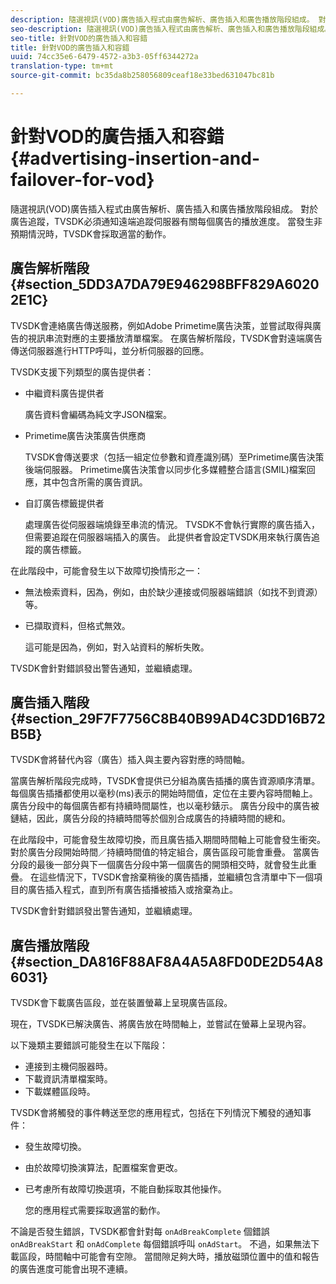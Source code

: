 ```yaml
---
description: 隨選視訊(VOD)廣告插入程式由廣告解析、廣告插入和廣告播放階段組成。 對於廣告追蹤，TVSDK必須通知遠端追蹤伺服器有關每個廣告的播放進度。 當發生非預期情況時，TVSDK會採取適當的動作。
seo-description: 隨選視訊(VOD)廣告插入程式由廣告解析、廣告插入和廣告播放階段組成。 對於廣告追蹤，TVSDK必須通知遠端追蹤伺服器有關每個廣告的播放進度。 當發生非預期情況時，TVSDK會採取適當的動作。
seo-title: 針對VOD的廣告插入和容錯
title: 針對VOD的廣告插入和容錯
uuid: 74cc35e6-6479-4572-a3b3-05ff6344272a
translation-type: tm+mt
source-git-commit: bc35da8b258056809ceaf18e33bed631047bc81b

---
```



# 針對VOD的廣告插入和容錯 {#advertising-insertion-and-failover-for-vod}

隨選視訊(VOD)廣告插入程式由廣告解析、廣告插入和廣告播放階段組成。 對於廣告追蹤，TVSDK必須通知遠端追蹤伺服器有關每個廣告的播放進度。 當發生非預期情況時，TVSDK會採取適當的動作。

## 廣告解析階段 {#section_5DD3A7DA79E946298BFF829A60202E1C}

TVSDK會連絡廣告傳送服務，例如Adobe Primetime廣告決策，並嘗試取得與廣告的視訊串流對應的主要播放清單檔案。 在廣告解析階段，TVSDK會對遠端廣告傳送伺服器進行HTTP呼叫，並分析伺服器的回應。

TVSDK支援下列類型的廣告提供者：

* 中繼資料廣告提供者

   廣告資料會編碼為純文字JSON檔案。
* Primetime廣告決策廣告供應商

   TVSDK會傳送要求（包括一組定位參數和資產識別碼）至Primetime廣告決策後端伺服器。 Primetime廣告決策會以同步化多媒體整合語言(SMIL)檔案回應，其中包含所需的廣告資訊。
* 自訂廣告標籤提供者

   處理廣告從伺服器端燒錄至串流的情況。 TVSDK不會執行實際的廣告插入，但需要追蹤在伺服器端插入的廣告。 此提供者會設定TVSDK用來執行廣告追蹤的廣告標籤。

在此階段中，可能會發生以下故障切換情形之一：

* 無法檢索資料，因為，例如，由於缺少連接或伺服器端錯誤（如找不到資源）等。
* 已擷取資料，但格式無效。

   這可能是因為，例如，對入站資料的解析失敗。

TVSDK會針對錯誤發出警告通知，並繼續處理。

## 廣告插入階段 {#section_29F7F7756C8B40B99AD4C3DD16B72B5B}

TVSDK會將替代內容（廣告）插入與主要內容對應的時間軸。

當廣告解析階段完成時，TVSDK會提供已分組為廣告插播的廣告資源順序清單。 每個廣告插播都使用以毫秒(ms)表示的開始時間值，定位在主要內容時間軸上。 廣告分段中的每個廣告都有持續時間屬性，也以毫秒錶示。 廣告分段中的廣告被鏈結，因此，廣告分段的持續時間等於個別合成廣告的持續時間的總和。

在此階段中，可能會發生故障切換，而且廣告插入期間時間軸上可能會發生衝突。 對於廣告分段開始時間／持續時間值的特定組合，廣告區段可能會重疊。 當廣告分段的最後一部分與下一個廣告分段中第一個廣告的開頭相交時，就會發生此重疊。 在這些情況下，TVSDK會捨棄稍後的廣告插播，並繼續包含清單中下一個項目的廣告插入程式，直到所有廣告插播被插入或捨棄為止。

TVSDK會針對錯誤發出警告通知，並繼續處理。

## 廣告播放階段 {#section_DA816F88AF8A4A5A8FD0DE2D54A86031}

TVSDK會下載廣告區段，並在裝置螢幕上呈現廣告區段。

現在，TVSDK已解決廣告、將廣告放在時間軸上，並嘗試在螢幕上呈現內容。

以下幾類主要錯誤可能發生在以下階段：

* 連接到主機伺服器時。
* 下載資訊清單檔案時。
* 下載媒體區段時。

TVSDK會將觸發的事件轉送至您的應用程式，包括在下列情況下觸發的通知事件：

* 發生故障切換。
* 由於故障切換演算法，配置檔案會更改。
* 已考慮所有故障切換選項，不能自動採取其他操作。

   您的應用程式需要採取適當的動作。

不論是否發生錯誤，TVSDK都會針對每 `onAdBreakComplete` 個錯誤 `onAdBreakStart` 和 `onAdComplete` 每個錯誤呼叫 `onAdStart`。 不過，如果無法下載區段，時間軸中可能會有空隙。 當間隙足夠大時，播放磁頭位置中的值和報告的廣告進度可能會出現不連續。
